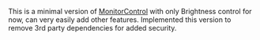 This is a minimal version of [MonitorControl](https://github.com/MonitorControl/MonitorControl/tree/main) with only Brightness control for now, can very easily add other features. Implemented this version to remove 3rd party dependencies for added security.

